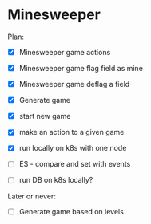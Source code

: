# Minesweeper

Plan:

* [x] Minesweeper game actions
* [x] Minesweeper game flag field as mine
* [x] Minesweeper game deflag a field 
* [x] Generate game
* [x] start new game
* [x] make an action to a given game
* [x] run locally on k8s with one node
* [ ] ES - compare and set with events 
* [ ] run DB on k8s locally?


Later or never:

* [ ] Generate game based on levels
